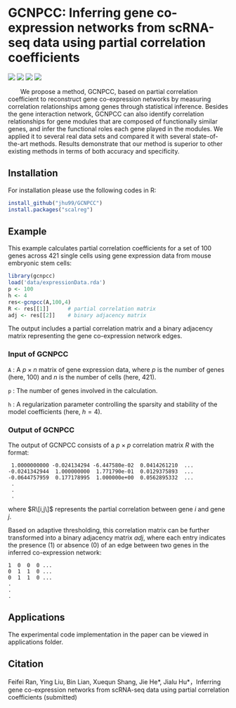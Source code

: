 # GCNPCC: Inferring gene co-expression networks from scRNA-seq data using partial correlation coefficients

![](https://img.shields.io/github/r-package/v/jhu99/GCNPCC)
![](https://img.shields.io/github/license/jhu99/GCNPCC)
[![](https://img.shields.io/github/downloads/jhu99/GCNPCC/latest/total)](https://github.com/jhu99/GCNPCC/graphs/traffic)
![](https://img.shields.io/github/stars/jhu99/GCNPCC?style=social)


&emsp;&emsp;We propose a method, GCNPCC, based on partial correlation coefficient to reconstruct gene co-expression networks by measuring correlation relationships among genes through statistical inference. Besides the gene interaction network, GCNPCC can also identify correlation relationships for gene modules that are composed of functionally similar genes, and infer the functional roles each gene played in the modules. We applied it to several real data sets and compared it with several state-of-the-art methods. Results demonstrate that our method is superior to other existing methods in terms of both accuracy and specificity.

## Installation

For installation please use the following codes in R:

```R
install_github("jhu99/GCNPCC")
install.packages("scalreg")
```

## Example

This example calculates partial correlation coefficients for a set of $100$ genes across $421$ single cells using gene expression data from mouse embryonic stem cells:
```R
library(gcnpcc)
load('data/expressionData.rda')
p <- 100
h <- 4
res<-gcnpcc(A,100,4)
R <- res[[1]]      # partial correlation matrix
adj <- res[[2]]    # binary adjacency matrix
```
The output includes a partial correlation matrix and a binary adjacency matrix representing the gene co-expression network edges.

### Input of GCNPCC

`A` : A $p \times n$ matrix of gene expression data, where $p$ is the number of genes (here, $100$) and $n$ is the number of cells (here, $421$).

`p` : The number of genes involved in the calculation.

`h` : A regularization parameter controlling the sparsity and stability of the model coefficients (here, $h = 4$).

### Output of GCNPCC

The output of GCNPCC consists of a $p \times p$ correlation matrix $R$ with the format:
```
 1.0000000000 -0.024134294 -6.447580e-02  0.0414261210  ...
-0.0241342944  1.000000000  1.771790e-01  0.0129375893  ...
-0.0644757959  0.177178995  1.000000e+00  0.0562895332  ...
 . 
 .
 .
```
where $R\[i,j\]$ represents the partial correlation between gene $i$ and gene $j$.

Based on adaptive thresholding, this correlation matrix can be further transformed into a binary adjacency matrix $adj$, where each entry indicates the presence ($1$) or absence ($0$) of an edge between two genes in the inferred co-expression network:
```
1  0  0  0 ...
0  1  1  0 ...
0  1  1  0 ...
. 
.
.
```

## Applications

The experimental code implementation in the paper can be viewed in applications folder.

## Citation

Feifei Ran, Ying Liu, Bin Lian, Xuequn Shang, Jie He*, Jialu Hu*，Inferring gene co-expression networks from scRNA-seq data using partial correlation coefficients (submitted)
